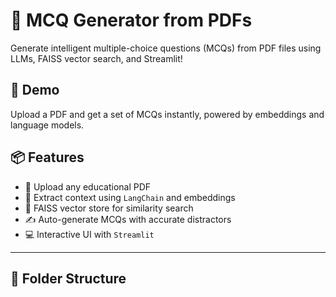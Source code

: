 # 🧠 MCQ Generator from PDFs

Generate intelligent multiple-choice questions (MCQs) from PDF files using LLMs, FAISS vector search, and Streamlit!

## 🚀 Demo

Upload a PDF and get a set of MCQs instantly, powered by embeddings and language models.

## 📦 Features

- 📄 Upload any educational PDF
- 🤖 Extract context using `LangChain` and embeddings
- 🧠 FAISS vector store for similarity search
- ✍️ Auto-generate MCQs with accurate distractors
- 💻 Interactive UI with `Streamlit`

---

## 📁 Folder Structure
